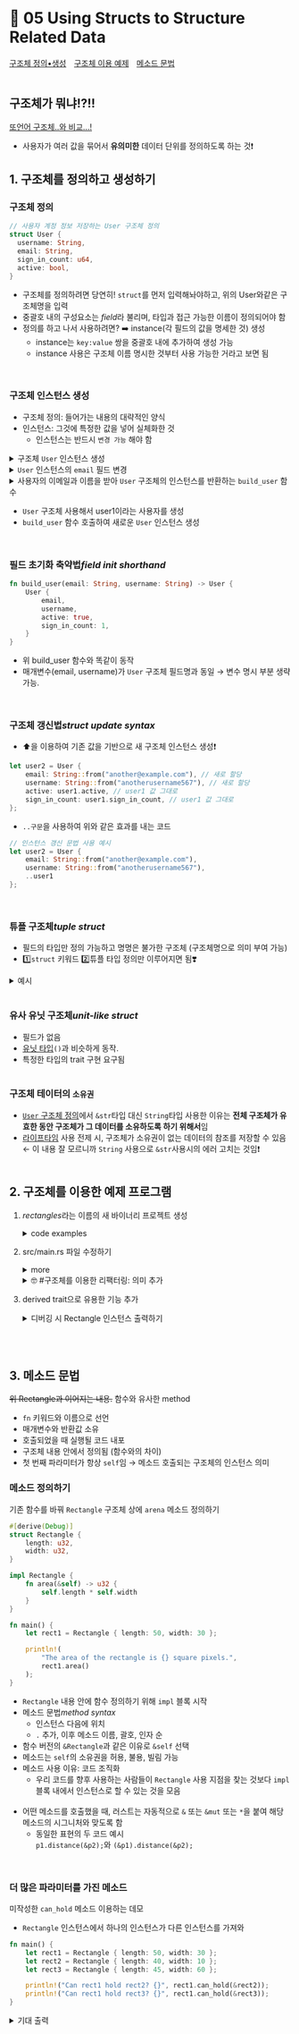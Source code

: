 # 📜 05 Using Structs to Structure Related Data
[구조체 정의•생성](#1-구조체를-정의하고-생성하기)&emsp;[구조체 이용 예제](#2-구조체를-이용한-예제-프로그램)&emsp;[메소드 문법](#3-메소드-문법)
<br><br>

## 구조체가 뭐냐!?!!
[또언어 구조체..와 비교...!](https://studyc.tistory.com/23)
* 사용자가 여러 값을 묶어서 **유의미한** 데이터 단위를 정의하도록 하는 것❗

## 1. 구조체를 정의하고 생성하기
### 구조체 정의
```rust
// 사용자 계정 정보 저장하는 User 구조체 정의
struct User {
  username: String,
  email: String,
  sign_in_count: u64,
  active: bool,
}
```
* 구조체를 정의하려면 당연히! ```struct```를 먼저 입력해놔야하고, 위의 User와같은 구조체명을 입력
* 중괄호 내의 구성요소는 *field*라 불리며, 타입과 접근 가능한 이름이 정의되어야 함
* 정의를 하고 나서 사용하려면? ➡️ instance(각 필드의 값을 명세한 것) 생성
  * instance는 ```key:value``` 쌍을 중괄호 내에 추가하여 생성 가능
  * instance 사용은 구조체 이름 명시한 것부터 사용 가능한 거라고 보면 됨
<br>

### 구조체 인스턴스 생성
* 구조체 정의: 들어가는 내용의 대략적인 양식
* 인스턴스: 그것에 특정한 값을 넣어 실체화한 것
  * 인스턴스는 반드시 ```변경 가능``` 해야 함
<details>
<summary>구조체 <code>User</code> 인스턴스 생성</summary>
<div markdown="1">
  
```rust
// 특정 사용자 선언
let user1 = User {
    email: String::from("someone@example.com"),
    username: String::from("someusername123"),
    active: true,
    sign_in_count: 1,
};

```

</details>
<details>
<summary><code>User</code> 인스턴스의 <code>email</code> 필드 변경</summary>
<div markdown="1">

```rust
 let mut user1 = User {
    email: String::from("someone@example.com"),
    username: String::from("someusername123"),
    active: true,
    sign_in_count: 1,
};

user1.email = String::from("anotheremail@example.com");
```
* ```점(.) 표기법```을 사용하여 특정 필드에 새 값 할당 가능
* Rust에서는 특정 필드만 변경 불가
* 함수 본문 마지막에 새 인스턴스 구조체를 표현식으로 생성하여 새 인스턴스 반환

</details>
<details>
<summary>사용자의 이메일과 이름을 받아 <code>User</code> 구조체의 인스턴스를 반환하는 <code>build_user</code> 함수</summary>
<div markdown="1">

```rust
fn build_user(email: String, username: String) -> User {
    User {
        email: email,
        username: username,
        active: true,
        sign_in_count: 1,
    }
}
```
* active는 ```bool``` 타입의 필드. 사용자 활성 상태를 나타내는 듯..?
  
</details>

* ```User``` 구조체 사용해서 user1이라는 사용자를 생성
* ```build_user``` 함수 호출하여 새로운 ```User``` 인스턴스 생성
<br>

### 필드 초기화 축약법*field init shorthand*
```rust
fn build_user(email: String, username: String) -> User {
    User {
        email,
        username,
        active: true,
        sign_in_count: 1,
    }
}
```
* 위 build_user 함수와 똑같이 동작
* 매개변수(email, username)가 ```User``` 구조체 필드명과 동일 → 변수 명시 부분 생략 가능.
<br>

### 구조체 갱신법*struct update syntax*
* ⬆️을 이용하여 기존 값을 기반으로 새 구조체 인스턴스 생성❗
```rust
let user2 = User {
    email: String::from("another@example.com"), // 새로 할당
    username: String::from("anotherusername567"), // 새로 할당
    active: user1.active, // user1 값 그대로
    sign_in_count: user1.sign_in_count, // user1 값 그대로
};
```
* ```..구문```을 사용하여 위와 같은 효과를 내는 코드
```rust
// 인스턴스 갱신 문법 사용 예시
let user2 = User {
    email: String::from("another@example.com"),
    username: String::from("anotherusername567"),
    ..user1
};
```
<br>

### 튜플 구조체*tuple struct*
* 필드의 타입만 정의 가능하고 명명은 불가한 구조체 (구조체명으로 의미 부여 가능)
* 1️⃣```struct``` 키워드 2️⃣튜플 타입 정의만 이루어지면 됨❣️
<details>
<summary>예시</summary>
<div markdown="1">

```rust
struct Color(i32, i32, i32);
struct Point(i32, i32, i32);

let black = Color(0, 0, 0);
let origin = Point(0, 0, 0);
```
* 구조체 내의 타입은 동일하지만 ```black```, ```origin``` 각각은 고유의 타입임
</details>
<br>

### 유사 유닛 구조체*unit-like struct*
* 필드가 없음
* [유닛 타입](https://runebook.dev/ko/docs/rust/std/primitive.unit)```()```과 비슷하게 동작.
* 특정한 타입의 trait 구현 요구됨
<br><br>
### 구조체 테이터의 <code>소유권</code>
* [```User``` 구조체 정의](#구조체-정의)에서 ```&str```타입 대신 ```String```타입 사용한 이유는 **전체 구조체가 유효한 동안 구조체가 그 데이터를 소유하도록 하기 위해서**임
* [라이프타임](https://rinthel.github.io/rust-lang-book-ko/ch10-03-lifetime-syntax.html) 사용 전제 시, 구조체가 소유권이 없는 데이터의 참조를 저장할 수 있음 ← 이 내용 잘 모르니까 ```String``` 사용으로 ```&str```사용시의 에러 고치는 것임❗
<br><br>

## 2. 구조체를 이용한 예제 프로그램
1. *rectangles*라는 이름의 새 바이너리 프로젝트 생성
   <details>
   <summary>code examples</summary>
   <div markdown="1"><br>
   
   ```$ cd ~/.firstrust```<br><br>
   ```$ cargo new rectangles --bin```
   
   </details>
2. src/main.rs 파일 수정하기
   <details>
   <summary>more</summary>
   <div markdown="1"><br>
   
   ```rust
   // 길이와 너비가 각각의 변수에 지정된 사각형의 넓이 계산
  
   fn main() {
       let length1 = 50;
       let width1 = 30;
  
       println!(
           "The area of the rectangle is {} square pixels.",
           area(length1, width1)
       );
   }
  
   fn area(length: u32, width: u32) -> u32 {
       length * width
   }
   ```
   * 위 코드 실행 결과<br>
      <img src="https://github.com/redzzzi/Rust23summer/assets/127263392/e053216c-ff32-46db-a514-f57672f645e3" width="500px">
   <br>
    
   ### 튜플을 이용한 리팩터링
   ```rust
   // 튜플을 이용하여 사각형의 길이와 너비 명시
    
   fn main() {
       let rect1 = (50, 30);    // (A, B) 형식 내에 순서대로 length, width를 표기기
    
       println!(
           "The area of the rectangle is {} square pixels.",
           area(rect1)
       );
   }
    
   fn area(dimensions: (u32, u32)) -> u32 {
       dimensions.0 * dimensions.1
   }
   ```
   * 실행 결과는 위와 같음
   * length가 튜플 인덱스 0, width가 튜플 인덱스 1
   
   </details>
   <details>
   <summary>🤓 #구조체를 이용한 리팩터링: 의미 추가</summary>
   <div markdown="1">
    
   ```rust
   struct Rectangle {
       length: u32,
       width: u32,
   }
    
   fn main() {
       let rect1 = Rectangle { length: 50, width: 30 };
   
       println!(
           "The area of the rectangle is {} square pixels.",
           area(&rect1)
       );
   }
   
   fn area(rectangle: &Rectangle) -> u32 {
       rectangle.length * rectangle.width
   }
   ```
   * ```struct Rectangle```: Rectangle이라는 이름의 구조체 정의
   * ```length: u32```, ```width: u32```: 각각 필드의 타입 정의
   * main 함수 내에서 Rectangle 구조체의 특정 인스턴스 생성
       * ```let rect1 = Rectangle { length: 50, width: 30 };```: 길이 50, 너비 30의 직사각형 rect1
   * ```fn area(rectangle: &Rectangle)```
       * rectangle이라는 이름의 파라미터 하나를 가진 ```area``` 함수
       * 해당 파라미터는 Rectangle 구조체 인스턴스의 불변 참조자 타입 ← ```&``` 사용
   * ```{ rectangle.lenth * rectangle.width }```
       * 해당 함수는 Rectangle 인스턴스 내의 필드에 접근하여 넓이 계산

   </details>
  
3. derived trait으로 유용한 기능 추가
   <details>
   <summary>디버깅 시 Rectangle 인스턴스 출력하기</summary>
   <div markdown="1">

   ```rust
   #[derive(Debug)]
   struct Rectangle {
       length: u32,
       width: u32,
   }
  
   fn main() {
       let rect1 = Rectangle { length: 50, width: 30 };
  
       println!("rect1 is {:?}", rect1);
   }
   ```
   * ```#[derive(Debug)]``` annotation:<br>
     러스트는 기본적으로 디버깅 정보를 출력하는 기능을 포함하지만,<br>
     **구조체에 대해 해당 기능을 활성화하도록 명시적인 사전동의 필요**  
   * 위 코드 실행 결과<br>
     <img src="https://github.com/redzzzi/Rust23summer/assets/127263392/c9b15f7b-5ad9-42b1-8a4e-8b1f71bd69ad" width="500px"><br>
       * ```rect1 is Rectangle { length: 50, width: 30 }``` 출력 외에도 뭐가 되게 많이 떴음
       * 경고문 내용: lengh, width 필드 사용 안됐으니 필드 제거하거나 쓰이게끔 하라는 뜻인듯..
   * ```💗참고💗``` ```println!``` 스트링 내에 ```{:#?}``` 사용하게 되었을 때의 실행 결과<br><br>
     <img src="https://github.com/redzzzi/Rust23summer/assets/127263392/f63d4398-d5bb-4b94-bfc0-861bd938a3a4" width="400px">


   </details>    
<br><br>

## 3. 메소드 문법
~~위 Rectangle과 이어지는 내용.~~
함수와 유사한 method
* ```fn``` 키워드와 이름으로 선언
* 매개변수와 반환값 소유
* 호출되었을 때 실행될 코드 내포
* 구조체 내용 안에서 정의됨 (함수와의 차이)
* 첫 번째 파라미터가 항상 ```self```임 → 메소드 호출되는 구조체의 인스턴스 의미
### 메소드 정의하기
기존 함수를 바꿔 ```Rectangle``` 구조체 상에 ```arena``` 메소드 정의하기
```rust
#[derive(Debug)]
struct Rectangle {
    length: u32,
    width: u32,
}

impl Rectangle {
    fn area(&self) -> u32 {
        self.length * self.width
    }
}

fn main() {
    let rect1 = Rectangle { length: 50, width: 30 };

    println!(
        "The area of the rectangle is {} square pixels.",
        rect1.area()
    );
}
```
* ```Rectangle``` 내용 안에 함수 정의하기 위해 ```impl``` 블록 시작
* 메소드 문법*method syntax*
    * 인스턴스 다음에 위치
    * ```.``` 추가, 이후 메소드 이름, 괄호, 인자 순
* 함수 버전의 ```&Rectangle```과 같은 이유로 ```&self``` 선택
* 메소드는 ```self```의 소유권을 허용, 불용, 빌림 가능
* 메소드 사용 이유: 코드 조직화
    * 우리 코드를 향후 사용하는 사람들이 ```Rectangle``` 사용 지점을 찾는 것보다 ```impl``` 블록 내에서 인스턴스로 할 수 있는 것을 모음
<br><br>
* 어떤 메소드를 호출했을 때, 러스트는 자동적으로 ```&``` 또는 ```&mut``` 또는 ```*```을 붙여 해당 메소드의 시그니처와 맞도록 함
    * 동일한 표현의 두 코드 예시<br>
      ```p1.distance(&p2);```와 ```(&p1).distance(&p2);```
<br>

### 더 많은 파라미터를 가진 메소드
미작성한 ```can_hold``` 메소드 이용하는 데모
* ```Rectangle``` 인스턴스에서 하나의 인스턴스가 다른 인스턴스를 가져와
```rust
fn main() {
    let rect1 = Rectangle { length: 50, width: 30 };
    let rect2 = Rectangle { length: 40, width: 10 };
    let rect3 = Rectangle { length: 45, width: 60 };

    println!("Can rect1 hold rect2? {}", rect1.can_hold(&rect2));
    println!("Can rect1 hold rect3? {}", rect1.can_hold(&rect3));
}
```
<details>
<summary>기대 출력</summary>
<div markdown="1">

<pre>
Can rect1 hold rect2? true
Can rect1 hold rect3? false
</pre>
</details>
